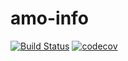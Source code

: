 # amo-info

[![Build Status](https://travis-ci.com/willdurand/amo-info.svg?branch=master)](https://travis-ci.com/willdurand/amo-info) [![codecov](https://codecov.io/gh/willdurand/amo-info/branch/master/graph/badge.svg)](https://codecov.io/gh/willdurand/amo-info)
